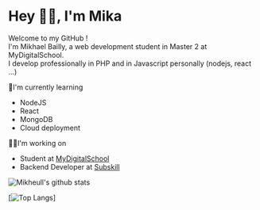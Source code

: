 <h1 align="left">Hey 👋🏽, I'm Mika</h1>



<p align="left">
Welcome to my GitHub ! <br>I'm Mikhael Bailly, a web development student in Master 2 at MyDigitalSchool.<br> I develop professionally in PHP and in Javascript personally (nodejs, react ...)
</p>


🔭I'm currently learning
- NodeJS
- React
- MongoDB
- Cloud deployment

👨‍💻I'm working on
- Student at [MyDigitalSchool](https://mydigitalschool.com/)
- Backend Developer at [Subskill](https://subskill.com)



![Mikheull's github stats](https://github-readme-stats.vercel.app/api?username=mikheull&hide=issues&title_color=66a80f&icon_color=2b8a3e&count_private=true&show_icons=true)

[![Top Langs](https://github-readme-stats.vercel.app/api/top-langs/?username=mikheull&hide=css&title_color=66a80f&icon_color=2b8a3e)]
